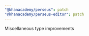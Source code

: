 ```yaml
---
"@khanacademy/perseus": patch
"@khanacademy/perseus-editor": patch
---
```


Miscellaneous type improvements
